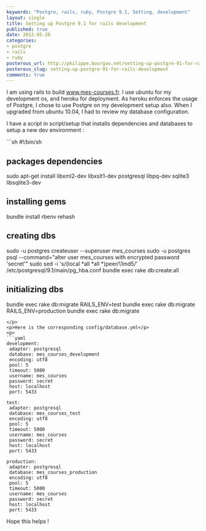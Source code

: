 ```yaml
---
keywords: "Postgre, rails, ruby, Postgre 9.1, Setting, development"
layout: single
title: Setting up Postgre 9.1 for rails development
published: true
date: 2012-05-28
categories:
- postgre
- rails
- ruby
posterous_url: http://philippe.bourgau.net/setting-up-postgre-91-for-rails-development
posterous_slug: setting-up-postgre-91-for-rails-development
comments: true
---
```

<p>I am using rails to build <a href="http://www.mes-courses.fr">www.mes-courses.fr</a>. I use ubuntu for my development os, and heroku for deployment. As heroku enforces the usage of Postgre, I chose to use Postgre on my development setup also. When I upgraded from ubuntu 10.04, I had to review my database configuration.</p>
<p>I have a script in script/setup that installs dependencies and databases to setup a new dev environment :</p>
<p>
```sh
#!/bin/sh

## packages dependencies
 sudo apt-get install libxml2-dev libxslt1-dev postgresql libpq-dev sqlite3 libsqlite3-dev

## installing gems
 bundle install   rbenv rehash

## creating dbs
 sudo -u postgres createuser --superuser mes_courses
 sudo -u postgres psql --command="alter user mes_courses with encrypted password 'secret'"
 sudo sed -i 's/\(local *all *all *\)peer/\1md5/' /etc/postgresql/9.1/main/pg_hba.conf
 bundle exec rake db:create:all

## initializing dbs
 bundle exec rake db:migrate
 RAILS_ENV=test bundle exec rake db:migrate
 RAILS_ENV=production bundle exec rake db:migrate
```
</p>
<p>Here is the corresponding config/database.yml</p>
<p>
```yaml
development:
 adapter: postgresql
 database: mes_courses_development
 encoding: utf8
 pool: 5
 timeout: 5000
 username: mes_courses
 password: secret
 host: localhost
 port: 5433

test:
 adapter: postgresql
 database: mes_courses_test
 encoding: utf8
 pool: 5
 timeout: 5000
 username: mes_courses
 password: secret
 host: localhost
 port: 5433

production:
 adapter: postgresql
 database: mes_courses_production
 encoding: utf8
 pool: 5
 timeout: 5000
 username: mes_courses
 password: secret
 host: localhost
 port: 5433

```
</p>
<p>Hope this helps !</p>
